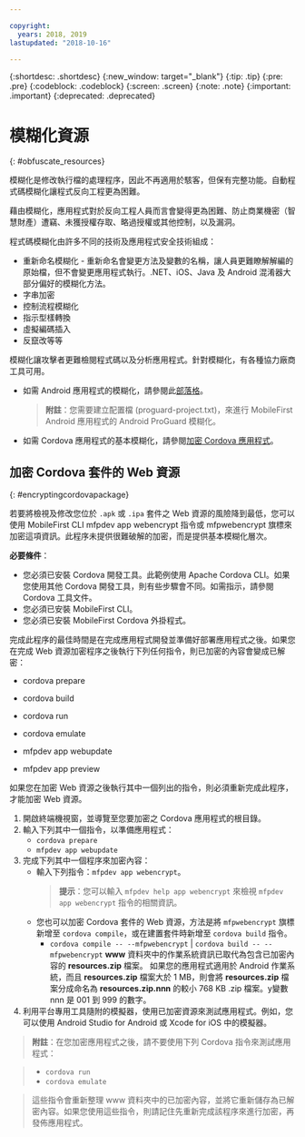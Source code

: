 ```yaml
---

copyright:
  years: 2018, 2019
lastupdated: "2018-10-16"

---
```


{:shortdesc: .shortdesc}
{:new_window: target="_blank"}
{:tip: .tip}
{:pre: .pre}
{:codeblock: .codeblock}
{:screen: .screen}
{:note: .note}
{:important: .important}
{:deprecated: .deprecated}

# 模糊化資源
{: #obfuscate_resources}

模糊化是修改執行檔的處理程序，因此不再適用於駭客，但保有完整功能。自動程式碼模糊化讓程式反向工程更為困難。 

藉由模糊化，應用程式對於反向工程人員而言會變得更為困難、防止商業機密（智慧財產）遭竊、未獲授權存取、略過授權或其他控制，以及漏洞。

程式碼模糊化由許多不同的技術及應用程式安全技術組成：

* 重新命名模糊化 - 重新命名會變更方法及變數的名稱，讓人員更難瞭解解編的原始檔，但不會變更應用程式執行。.NET、iOS、Java 及 Android 混淆器大部分偏好的模糊化方法。 
* 字串加密
* 控制流程模糊化
* 指示型樣轉換
* 虛擬編碼插入
* 反竄改等等

模糊化讓攻擊者更難檢閱程式碼以及分析應用程式。針對模糊化，有各種協力廠商工具可用。

* 如需 Android 應用程式的模糊化，請參閱此[部落格](https://mobilefirstplatform.ibmcloud.com/blog/2016/09/19/mfp-80-obfuscating-android-code-with-proguard/)。
    >**附註**：您需要建立配置檔 (proguard-project.txt)，來進行 MobileFirst Android 應用程式的 Android ProGuard 模糊化。

* 如需 Cordova 應用程式的基本模糊化，請參閱[加密 Cordova 應用程式](#encryptingcordovapackage)。

## 加密 Cordova 套件的 Web 資源
{: #encryptingcordovapackage}

若要將檢視及修改您位於 `.apk` 或 `.ipa` 套件之 Web 資源的風險降到最低，您可以使用 MobileFirst CLI mfpdev app webencrypt 指令或 mfpwebencrypt 旗標來加密這項資訊。此程序未提供很難破解的加密，而是提供基本模糊化層次。

**必要條件**：

* 您必須已安裝 Cordova 開發工具。此範例使用 Apache Cordova CLI。如果您使用其他 Cordova 開發工具，則有些步驟會不同。如需指示，請參閱 Cordova 工具文件。
* 您必須已安裝 MobileFirst CLI。
* 您必須已安裝 MobileFirst Cordova 外掛程式。

完成此程序的最佳時間是在完成應用程式開發並準備好部署應用程式之後。如果您在完成 Web 資源加密程序之後執行下列任何指令，則已加密的內容會變成已解密：

* cordova prepare
* cordova build
* cordova run
* cordova emulate
*   mfpdev app webupdate
  
* mfpdev app preview


如果您在加密 Web 資源之後執行其中一個列出的指令，則必須重新完成此程序，才能加密 Web 資源。

1. 開啟終端機視窗，並導覽至您要加密之 Cordova 應用程式的根目錄。
2. 輸入下列其中一個指令，以準備應用程式：
    * `cordova prepare`
    * `mfpdev app webupdate
`
3. 完成下列其中一個程序來加密內容：
    * 輸入下列指令：`mfpdev app webencrypt`。
        >**提示**：您可以輸入 `mfpdev help app webencrypt` 來檢視 `mfpdev app webencrypt` 指令的相關資訊。
    * 您也可以加密 Cordova 套件的 Web 資源，方法是將 `mfpwebencrypt` 旗標新增至 `cordova compile`，或在建置套件時新增至 `cordova build` 指令。
       * `cordova compile -- --mfpwebencrypt` | `cordova build -- --mfpwebencrypt`
            **www** 資料夾中的作業系統資訊已取代為包含已加密內容的 **resources.zip** 檔案。
            如果您的應用程式適用於 Android 作業系統，而且 **resources.zip** 檔案大於 1 MB，則會將 **resources.zip** 檔案分成命名為 **resources.zip.nnn** 的較小 768 KB .zip 檔案。y變數 nnn 是 001 到 999 的數字。
4. 利用平台專用工具隨附的模擬器，使用已加密資源來測試應用程式。例如，您可以使用 Android Studio for Android 或 Xcode for iOS 中的模擬器。

>**附註**：在您加密應用程式之後，請不要使用下列 Cordova 指令來測試應用程式：

>* `cordova run`
>* `cordova emulate`

>這些指令會重新整理 www 資料夾中的已加密內容，並將它重新儲存為已解密內容。如果您使用這些指令，則請記住先重新完成該程序來進行加密，再發佈應用程式。
